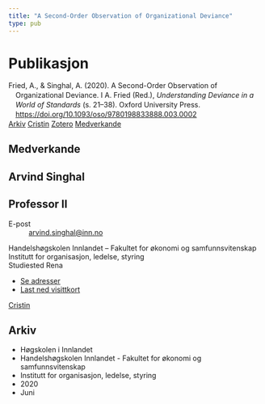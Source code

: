 ```yaml
---
title: "A Second-Order Observation of Organizational Deviance"
type: pub
---
```

<h1>Publikasjon</h1>
<article id="csl-bib-container-9ZG9G5M6" class="csl-bib-container">
  <div class="csl-bib-body" style="line-height: 1.35; padding-left: 1em; text-indent:-1em;">
  <div class="csl-entry">Fried, A., &amp; Singhal, A. (2020). A Second-Order Observation of Organizational Deviance. I A. Fried (Red.), <i>Understanding Deviance in a World of Standards</i> (s. 21&#x2013;38). Oxford University Press. <a href="https://doi.org/10.1093/oso/9780198833888.003.0002">https://doi.org/10.1093/oso/9780198833888.003.0002</a></div>
</div>
  <div class="csl-bib-buttons">
    <a href="#taxonomy-article-9ZG9G5M6" class="csl-bib-button">Arkiv</a>
    <a href="https://app.cristin.no/results/show.jsf?id=1813759" alt="Cristin URL" class="csl-bib-button">Cristin</a>
    <a href="http://zotero.org/groups/5022929/items/9ZG9G5M6" alt="Zotero URL" class="csl-bib-button">Zotero</a>
    <a href="#contributors-article-9ZG9G5M6" class="csl-bib-button">Medverkande</a>
  </div>
  <div id="csl-bib-meta-container-9ZG9G5M6"></div>
</article>
<div id="csl-bib-meta-9ZG9G5M6" class="csl-bib-meta">
  <article id="contributors-article-9ZG9G5M6" class="contributors-article">
    <h1>Medverkande</h1>
    <div class="personas">
<div class="vrtx-hinn-person-card">
<div class="photo">
<i class="lar la-user-circle missing-person"></i>
</div>
<div class="info">
<hgroup><h1>Arvind Singhal</h1>
<h2>Professor II</h2>
</hgroup><dl>
<dt>E-post</dt>
<dd>
<a href="mailto:arvind.singhal@inn.no">arvind.singhal@inn.no</a>
</dd>
</dl>
<p>
Handelshøgskolen Innlandet – Fakultet for økonomi og samfunnsvitenskap<br>
Institutt for organisasjon, ledelse, styring<br>
Studiested Rena
</p>
<ul class="vrtx-hinn-links">
<li><a href="https://www.inn.no/finn-en-ansatt/arvind-singhal.html#vrtx-hinn-addresses">Se adresser</a></li>
<li><a href="https://www.inn.no/finn-en-ansatt/arvind-singhal.html?vrtx=vcf">Last ned visittkort</a></li>
</ul>
</div>
</div>
<a href="https://app.cristin.no/persons/show.jsf?id=863653" alt="Cristin URL" class="personas-cristin">Cristin</a>
</div>
  </article>
  <article id="taxonomy-article-9ZG9G5M6" class="taxonomy-article">
    <h1>Arkiv</h1>
    <ul>
      <li>Høgskolen i Innlandet</li>
      <li>Handelshøgskolen Innlandet - Fakultet for økonomi og samfunnsvitenskap</li>
      <li>Institutt for organisasjon, ledelse, styring</li>
      <li>2020</li>
      <li>Juni</li>
    </ul>
  </article>
</div>
